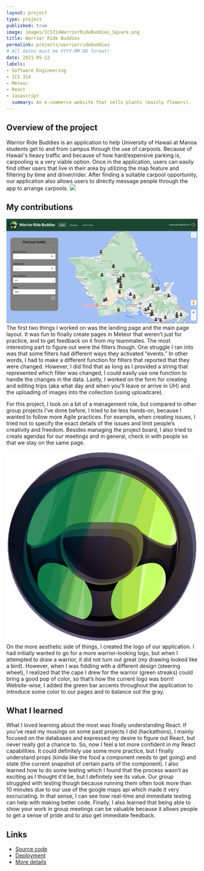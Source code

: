 ```yaml
---
layout: project
type: project
published: true
image: images/ICS314WarriorRideBuddies_Square.png
title: Warrior Ride Buddies
permalink: projects/warriorridebuddies
# All dates must be YYYY-MM-DD format!
date: 2021-05-12
labels:
- Software Engineering
- ICS 314
- Meteor
- React
- Javascript
  summary: An e-commerce website that sells plants (mainly flowers).
---
```

## Overview of the project
Warrior Ride Buddies is an application to help University of Hawaii at Manoa students get to and from campus through the use of carpools. Because of Hawaii's heavy traffic and because of how hard/expensive parking is, carpooling is a very viable option. Once in the application, users can easily find other users that live in their area by utilizing the map feature and filtering by time and driver/rider. After finding a suitable carpool opportunity, our application also allows users to directly message people through the app to arrange carpools.
<img class="ui small right floated rounded image" src="../images/ICS314WarriorRideBuddies_Landing.png">

## My contributions
<img class="ui small left floated rounded image" src="../images/ICS314WarriorRideBuddies_Map.png">
The first two things I worked on was the landing page and the main page layout. It was fun to finally create pages in Meteor that weren’t just for practice, and to get feedback on it from my teammates. The most interesting part to figure out were the filters though. One struggle I ran into was that some filters had different ways they activated “events.” In other words, I had to make a different function for filters that reported that they were changed. However, I did find that as long as I provided a string that represented which filter was changed, I could easily use one function to handle the changes in the data. Lastly, I worked on the form for creating and editing trips (aka what day and when you’ll leave or arrive in UH) and the uploading of images into the collection (using uploadcare).

For this project, I took on a bit of a management role, but compared to other group projects I’ve done before, I tried to be less hands-on, because I wanted to follow more Agile practices. For example, when creating issues, I tried not to specify the exact details of the issues and limit people’s creativity and freedom. Besides managing the project board, I also tried to create agendas for our meetings and in general, check in with people so that we stay on the same page.

<img class="ui tiny right floated rounded image" src="../images/ICS314WarriorRideBuddies_Logo.png">
On the more aesthetic side of things, I created the logo of our application. I had initially wanted to go for a more warrior-looking logo, but when I attempted to draw a warrior, it did not turn out great (my drawing looked like a bird). However, when I was fiddling with a different design (steering wheel), I realized that the cape I drew for the warrior (green streaks) could bring a good pop of color, so that’s how the current logo was born! Website-wise, I added the green bar accents throughout the application to introduce some color to our pages and to balance out the gray.

## What I learned
What I loved learning about the most was finally understanding React. If you’ve read my musings on some past projects I did (hackathons), I mainly focused on the databases and expressed my desire to figure out React, but never really got a chance to. So, now I feel a lot more confident in my React capabilities. It could definitely use some more practice, but I finally understand props (kinda like the food a component needs to get going) and state (the current snapshot of certain parts of the component). I also learned how to do some testing which I found that the process wasn’t as exciting as I thought it’d be, but I definitely see its value. Our group struggled with testing though because running them often took more than 10 minutes due to our use of the google maps api which made it very excruciating. In that sense, I can see how real-time and immediate testing can help with making better code. Finally, I also learned that being able to show your work in group meetings can be valuable because it allows people to get a sense of pride and to also get immediate feedback.

## Links
- [Source code](https://github.com/warrior-ride-buddies/warrior-ride-buddies)
- [Deployment](https://warriorridebuddies.ddns.net/)
- [More details](https://devpost.com/software/daaj)